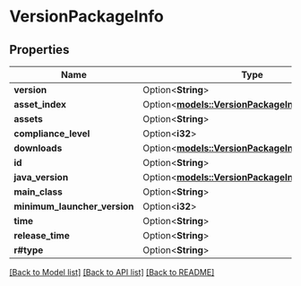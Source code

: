 # VersionPackageInfo

## Properties

Name | Type | Description | Notes
------------ | ------------- | ------------- | -------------
**version** | Option<**String**> |  | [optional]
**asset_index** | Option<[**models::VersionPackageInfoAssetIndex**](VersionPackageInfo_assetIndex.md)> |  | [optional]
**assets** | Option<**String**> |  | [optional]
**compliance_level** | Option<**i32**> |  | [optional]
**downloads** | Option<[**models::VersionPackageInfoDownloads**](VersionPackageInfo_downloads.md)> |  | [optional]
**id** | Option<**String**> |  | [optional]
**java_version** | Option<[**models::VersionPackageInfoJavaVersion**](VersionPackageInfo_javaVersion.md)> |  | [optional]
**main_class** | Option<**String**> |  | [optional]
**minimum_launcher_version** | Option<**i32**> |  | [optional]
**time** | Option<**String**> |  | [optional]
**release_time** | Option<**String**> |  | [optional]
**r#type** | Option<**String**> |  | [optional]

[[Back to Model list]](../README.md#documentation-for-models) [[Back to API list]](../README.md#documentation-for-api-endpoints) [[Back to README]](../README.md)


